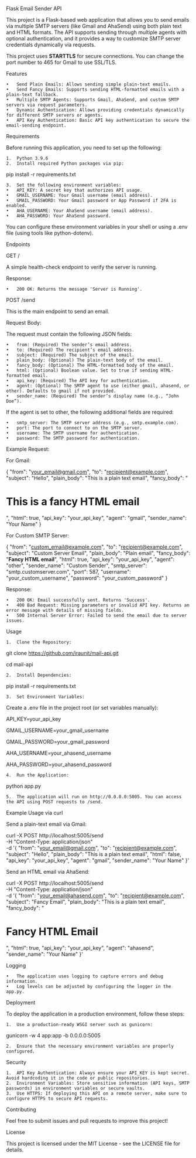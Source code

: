 Flask Email Sender API

This project is a Flask-based web application that allows you to send emails via multiple SMTP servers (like Gmail and AhaSend) using both plain text and HTML formats. The API supports sending through multiple agents with optional authentication, and it provides a way to customize SMTP server credentials dynamically via requests.

This project uses **STARTTLS** for secure connections.
You can change the port number to 465 for Gmail to use SSL/TLS.

Features

	•	Send Plain Emails: Allows sending simple plain-text emails.
	•	Send Fancy Emails: Supports sending HTML-formatted emails with a plain-text fallback.
	•	Multiple SMTP Agents: Supports Gmail, AhaSend, and custom SMTP servers via request parameters.
	•	Dynamic Authentication: Allows providing credentials dynamically for different SMTP servers or agents.
	•	API Key Authentication: Basic API key authentication to secure the email-sending endpoint.

Requirements

Before running this application, you need to set up the following:

	1.	Python 3.9.6
	2.	Install required Python packages via pip:

pip install -r requirements.txt


	3.	Set the following environment variables:
	•	API_KEY: A secret key that authorizes API usage.
	•	GMAIL_USERNAME: Your Gmail username (email address).
	•	GMAIL_PASSWORD: Your Gmail password or App Password if 2FA is enabled.
	•	AHA_USERNAME: Your AhaSend username (email address).
	•	AHA_PASSWORD: Your AhaSend password.

You can configure these environment variables in your shell or using a .env file (using tools like python-dotenv).

Endpoints

GET /

A simple health-check endpoint to verify the server is running.

Response:

	•	200 OK: Returns the message 'Server is Running'.

POST /send

This is the main endpoint to send an email.

Request Body:

The request must contain the following JSON fields:

	•	from: (Required) The sender’s email address.
	•	to: (Required) The recipient’s email address.
	•	subject: (Required) The subject of the email.
	•	plain_body: (Optional) The plain-text body of the email.
	•	fancy_body: (Optional) The HTML-formatted body of the email.
	•	html: (Optional) Boolean value. Set to true if sending HTML-formatted email.
	•	api_key: (Required) The API key for authentication.
	•	agent: (Optional) The SMTP agent to use (either gmail, ahasend, or other). Defaults to gmail if not provided.
	•	sender_name: (Required) The sender’s display name (e.g., “John Doe”).

If the agent is set to other, the following additional fields are required:

	•	smtp_server: The SMTP server address (e.g., smtp.example.com).
	•	port: The port to connect to on the SMTP server.
	•	username: The SMTP username for authentication.
	•	password: The SMTP password for authentication.

Example Request:

For Gmail:

{
    "from": "your_email@gmail.com",
    "to": "recipient@example.com",
    "subject": "Hello",
    "plain_body": "This is a plain text email",
    "fancy_body": "<h1>This is a fancy HTML email</h1>",
    "html": true,
    "api_key": "your_api_key",
    "agent": "gmail",
    "sender_name": "Your Name"
}

For Custom SMTP Server:

{
    "from": "custom_email@example.com",
    "to": "recipient@example.com",
    "subject": "Custom Server Email",
    "plain_body": "Plain email",
    "fancy_body": "<b>Fancy HTML email</b>",
    "html": true,
    "api_key": "your_api_key",
    "agent": "other",
    "sender_name": "Custom Sender",
    "smtp_server": "smtp.customserver.com",
    "port": 587,
    "username": "your_custom_username",
    "password": "your_custom_password"
}

Response:

	•	200 OK: Email successfully sent. Returns 'Success'.
	•	400 Bad Request: Missing parameters or invalid API key. Returns an error message with details of missing fields.
	•	500 Internal Server Error: Failed to send the email due to server issues.

Usage

	1.	Clone the Repository:

git clone https://github.com/iraunit/mail-api.git

cd mail-api


	2.	Install Dependencies:

pip install -r requirements.txt


	3.	Set Environment Variables:
Create a .env file in the project root (or set variables manually):

API_KEY=your_api_key

GMAIL_USERNAME=your_gmail_username

GMAIL_PASSWORD=your_gmail_password

AHA_USERNAME=your_ahasend_username

AHA_PASSWORD=your_ahasend_password


	4.	Run the Application:

python app.py


	5.	The application will run on http://0.0.0.0:5005. You can access the API using POST requests to /send.

Example Usage via curl

Send a plain-text email via Gmail:

curl -X POST http://localhost:5005/send \
    -H "Content-Type: application/json" \
    -d '{
        "from": "your_email@gmail.com",
        "to": "recipient@example.com",
        "subject": "Hello",
        "plain_body": "This is a plain text email",
        "html": false,
        "api_key": "your_api_key",
        "agent": "gmail",
        "sender_name": "Your Name"
    }'

Send an HTML email via AhaSend:

curl -X POST http://localhost:5005/send \
    -H "Content-Type: application/json" \
    -d '{
        "from": "your_email@ahasend.com",
        "to": "recipient@example.com",
        "subject": "Fancy Email",
        "plain_body": "This is a plain text email",
        "fancy_body": "<h1>Fancy HTML Email</h1>",
        "html": true,
        "api_key": "your_api_key",
        "agent": "ahasend",
        "sender_name": "Your Name"
    }'

Logging

	•	The application uses logging to capture errors and debug information.
	•	Log levels can be adjusted by configuring the logger in the app.py.

Deployment

To deploy the application in a production environment, follow these steps:

	1.	Use a production-ready WSGI server such as gunicorn:

gunicorn -w 4 app:app -b 0.0.0.0:5005


	2.	Ensure that the necessary environment variables are properly configured.

Security

	1.	API Key Authentication: Always ensure your API_KEY is kept secret. Avoid hardcoding it in the code or public repositories.
	2.	Environment Variables: Store sensitive information (API keys, SMTP passwords) in environment variables or secure vaults.
	3.	Use HTTPS: If deploying this API on a remote server, make sure to configure HTTPS to secure API requests.

Contributing

Feel free to submit issues and pull requests to improve this project!

License

This project is licensed under the MIT License - see the LICENSE file for details.